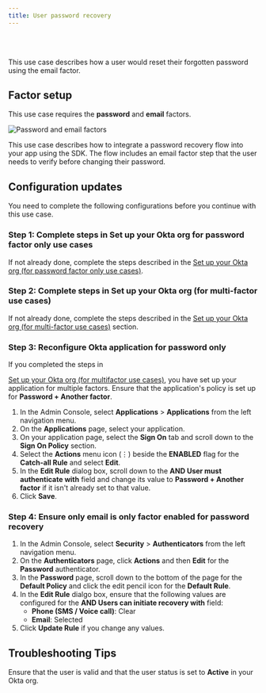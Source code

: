 ```yaml
---
title: User password recovery
---
```


<div class="oie-embedded-sdk">

<ApiLifecycle access="ie" /><br>
<ApiLifecycle access="Limited GA" /><br>

<StackSelector class="cleaner-selector"/>

This use case describes how a user would reset their forgotten password using the email factor.

## Factor setup

This use case requires the **password** and **email** factors.

<div class="common-image-format">

![Password and email factors](/img/oie-embedded-sdk/factor-password-email.png
 "Password and email factors")

</div>

This use case describes how to integrate a password recovery flow into your
app using the SDK. The flow includes an email factor step that the user needs
to verify before changing their password.

## Configuration updates

You need to complete the following configurations before you continue with this use case.

### Step 1:  Complete steps in Set up your Okta org for password factor only use cases

If not already done, complete the steps described in the
[Set up your Okta org (for password factor only use cases)](/docs/guides/oie-embedded-common-org-setup/aspnet/main/#set-up-your-okta-org-for-password-factor-only-use-cases).

### Step 2:  Complete steps in Set up your Okta org (for multi-factor use cases)

If not already done, complete the steps described in the
[Set up your Okta org (for multi-factor use cases)](/docs/guides/oie-embedded-common-org-setup/aspnet/main/#set-up-your-okta-org-for-multifactor-use-cases) section.

### Step 3:  Reconfigure Okta application for password only

If you completed the steps in

[Set up your Okta org (for multifactor use cases)](/docs/guides/oie-embedded-common-org-setup/aspnet/main/#set-up-your-okta-org-for-multi-factor-use-cases),
you have set up your application for multiple factors. Ensure that the application's policy is set up for **Password + Another factor**.

1. In the Admin Console, select **Applications** > **Applications** from the
   left navigation menu.
1. On the **Applications** page, select your application.
1. On your application page, select the **Sign On** tab and scroll down to
   the **Sign On Policy** section.
1. Select the **Actions** menu icon (⋮) beside the **ENABLED** flag for the **Catch-all Rule** and select **Edit**.
1. In the **Edit Rule** dialog box, scroll down to the **AND User must authenticate with**
   field and change its value to **Password + Another factor** if it isn't already set to that value.
1. Click **Save**.

### Step 4:  Ensure only email is only factor enabled for password recovery

1. In the Admin Console, select **Security** > **Authenticators** from the left
   navigation menu.
1. On the **Authenticators** page, click **Actions** and then **Edit** for the
   **Password** authenticator.
1. In the **Password** page, scroll down to the bottom of the page for the **Default Policy** and click
   the edit pencil icon for the **Default Rule**.
1. In the **Edit Rule** dialgo box, ensure that the following values are configured for the **AND Users can initiate recovery with** field:
   * **Phone (SMS / Voice call)**: Clear
   * **Email**: Selected
1. Click **Update Rule** if you change any values.

<StackSelector snippet="summaryofsteps" noSelector />

<StackSelector snippet="integrationsteps" noSelector />

## Troubleshooting Tips

Ensure that the user is valid and that the user status is set to **Active** in your Okta org.

</div>
